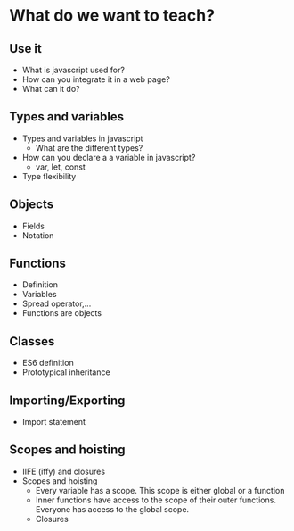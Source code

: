 # What do we want to teach?

## Use it
* What is javascript used for?
* How can you integrate it in a web page?
* What can it do?

## Types and variables
* Types and variables in javascript
    * What are the different types?
* How can you declare a a variable in javascript?
    * var, let, const
* Type flexibility

## Objects
* Fields
* Notation

## Functions
* Definition
* Variables
* Spread operator,...
* Functions are objects

## Classes
* ES6 definition
* Prototypical inheritance

## Importing/Exporting
* Import statement
    
## Scopes and hoisting
* IIFE (iffy) and closures
* Scopes and hoisting
    * Every variable has a scope. This scope is either global or a function
    * Inner functions have access to the scope of their outer functions. Everyone has access to the global scope.
    * Closures



